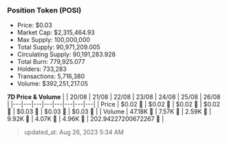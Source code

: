 
  ### Position Token (POSI)
  - Price: $0.03
  - Market Cap: $2,315,464.93
  - Max Supply: 100,000,000
  - Total Supply: 90,971,209.005
  - Circulating Supply: 90,191,283.928
  - Total Burn: 779,925.077
  - Holders: 733,283
  - Transactions: 5,716,380
  - Volume: $392,251,217.05

  **7D Price & Volume**
  | | 20&#x2F;08 | 21&#x2F;08 | 22&#x2F;08 | 23&#x2F;08 | 24&#x2F;08 | 25&#x2F;08 | 26&#x2F;08 |
  |---|---|---|---|---|---|---|---|
  | Price | $0.02 🚀 | $0.02 🔻 | $0.02 🚀 | $0.02 🚀 | $0.03 🚀 | $0.03 🚀 | $0.03 🚀 |
  | Volume | 47.18K 🚀 | 7.57K 🔻 | 2.59K 🔻 | 9.92K 🚀 | 4.07K 🔻 | 4.96K 🚀 | 202.94227200672267 🔻 |

  > updated_at: Aug 26, 2023 5:34 AM
